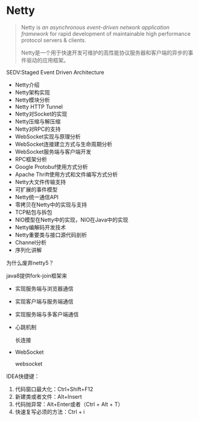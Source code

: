 # Netty

> Netty is *an asynchronous event-driven network application framework* 
> for rapid development of maintainable high performance protocol servers & clients.
>
> Netty是一个用于快速开发可维护的高性能协议服务器和客户端的异步的事件驱动的应用框架。

SEDV:Staged Event Driven Architecture

- Netty介绍
- Netty架构实现
- Netty模块分析
- Netty HTTP Tunnel
- Netty对Socket的实现
- Netty压缩与解压缩
- Netty对RPC的支持
- WebSocket实现与原理分析
- WebSocket连接建立方式与生命周期分析
- WebSocket服务端与客户端开发
- RPC框架分析
- Google Protobuf使用方式分析
- Apache Thrift使用方式和文件编写方式分析  
- Netty大文件传输支持
- 可扩展的事件模型
- Netty统一通信API
- 零拷贝在Netty中的实现与支持
- TCP粘包与拆包
- NIO模型在Netty中的实现，NIO在Java中的实现
- Netty编解码开发技术
- Netty重要类与接口源代码剖析
- Channel分析
- 序列化讲解



为什么废弃netty5？

java8提供fork-join框架来



- 实现服务端与浏览器通信

- 实现客户端与服务端通信

- 实现服务端与多客户端通信

- 心跳机制

  长连接

- WebSocket

  websocket

IDEA快捷键：

1. 代码窗口最大化：Ctrl+Shift+F12 
2. 新建类或者文件：Alt+Insert
3. 代码抛异常：Alt+Enter或者（Ctrl + Alt + T）
4. 快速复写必须的方法：Ctrl + i
